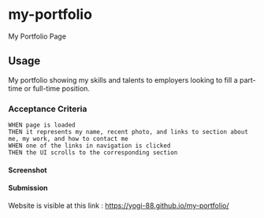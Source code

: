 # my-portfolio
My Portfolio Page

## Usage
My portfolio showing my skills and talents to employers looking to fill a part-time or full-time position.

### Acceptance Criteria
```
WHEN page is loaded
THEN it represents my name, recent photo, and links to section about me, my work, and how to contact me
WHEN one of the links in navigation is clicked
THEN the UI scrolls to the corresponding section
```




#### Screenshot


#### Submission

Website is visible at this link : https://yogi-88.github.io/my-portfolio/


